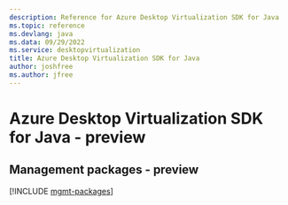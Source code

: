 ```yaml
---
description: Reference for Azure Desktop Virtualization SDK for Java
ms.topic: reference
ms.devlang: java
ms.data: 09/29/2022
ms.service: desktopvirtualization
title: Azure Desktop Virtualization SDK for Java
author: joshfree
ms.author: jfree
---
```

# Azure Desktop Virtualization SDK for Java - preview

## Management packages - preview
[!INCLUDE [mgmt-packages](desktop-virtualization-mgmt-index.md)]